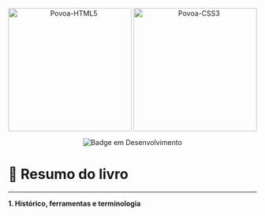 <div align="center">
<img align="center" alt="Povoa-HTML5" height="250" width="250" src="https://cdn.jsdelivr.net/gh/devicons/devicon@latest/icons/html5/html5-original.svg" />
<img align="center" alt="Povoa-CSS3" height="250" width="250" src="https://cdn.jsdelivr.net/gh/devicons/devicon@latest/icons/css3/css3-original.svg" />



![Badge em Desenvolvimento](http://img.shields.io/static/v1?label=STATUS&message=EM%20DESENVOLVIMENTO&color=GREEN&style=for-the-badge)
</div>



# :bookmark_tabs: Resumo do livro

---

**1. Histórico, ferramentas e terminologia**

